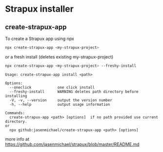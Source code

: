 # Strapux installer
## create-strapux-app
To create a Strapux app using npx
```bash 
npx create-strapux-app <my-strapux-project>
```
or a fresh install (deletes existing my-strapux-project)
```bash 
npx create-strapux-app <my-strapux-project> --freshy-install
```

```
Usage: create-strapux-app install <path>

Options:
  --oneclick            one click install
  --freshy-install      WARNING deletes path directory before installing
  -V, -v, --version     output the version number
  -h, --help            output usage information

Commands:
  create-strapux-app <path> [options]  if no path provided use current directory.
or
  npx github:jasenmichael/create-strapux-app <path> [options]

```

more info at https://github.com/jasenmichael/strapux/blob/master/README.md
